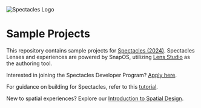<picture>
  <source media="(prefers-color-scheme: dark)" srcset="./ref/spectacles-logo-dark.svg">
  <source media="(prefers-color-scheme: light)" srcset="/ref/spectacles-logo-light.svg">
  <img alt="Spectacles Logo" src="path/to/light-mode-image.png">
</picture>

# Sample Projects

This repository contains sample projects for [Spectacles (2024)](https://developers.snap.com/spectacles/get-started/introduction). Spectacles Lenses and experiences are powered by SnapOS, utilizing [Lens Studio](https://developers.snap.com/lens-studio/overview/getting-started/lens-studio-overview) as the authoring tool.

Interested in joining the Spectacles Developer Program? [Apply here](https://www.spectacles.com/lens-studio).

For guidance on building for Spectacles, refer to this [tutorial](https://developers.snap.com/spectacles/get-started/start-buiding/build-your-first-spectacles-lens-tutorial).

New to spatial experiences? Explore our [Introduction to Spatial Design](https://developers.snap.com/spectacles/best-practices/design-for-spectacles/introduction-to-spatial-design).